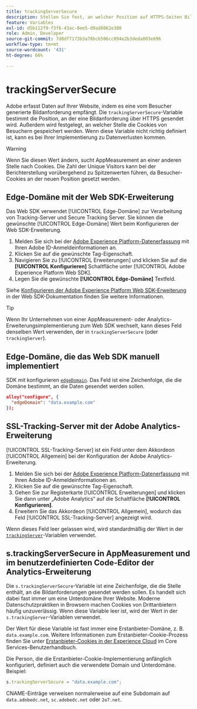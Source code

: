 ```yaml
---
title: trackingServerSecure
description: Stellen Sie fest, an welcher Position auf HTTPS-Seiten Bildanforderungen gesendet werden.
feature: Variables
exl-id: d5b112f9-f3f6-43ac-8ee5-d9ad8062e380
role: Admin, Developer
source-git-commit: 7d8df7173b3a78bcb506cc894e2b3deda003e696
workflow-type: tm+mt
source-wordcount: '431'
ht-degree: 66%

---
```


# trackingServerSecure

Adobe erfasst Daten auf Ihrer Website, indem es eine vom Besucher generierte Bildanforderung empfängt. Die `trackingServerSecure`-Variable bestimmt die Position, an der eine Bildanforderung über HTTPS gesendet wird. Außerdem wird festgelegt, an welcher Stelle die Cookies von Besuchern gespeichert werden. Wenn diese Variable nicht richtig definiert ist, kann es bei Ihrer Implementierung zu Datenverlusten kommen.

>[!WARNING]
>
>Wenn Sie diesen Wert ändern, sucht AppMeasurement an einer anderen Stelle nach Cookies. Die Zahl der Unique Visitors kann bei der Berichterstellung vorübergehend zu Spitzenwerten führen, da Besucher-Cookies an der neuen Position gesetzt werden.

## Edge-Domäne mit der Web SDK-Erweiterung

Das Web SDK verwendet [!UICONTROL Edge-Domäne] zur Verarbeitung von Tracking-Server und Secure Tracking Server. Sie können die gewünschte [!UICONTROL Edge-Domäne] Wert beim Konfigurieren der Web SDK-Erweiterung.

1. Melden Sie sich bei der [Adobe Experience Platform-Datenerfassung](https://experience.adobe.com/data-collection) mit Ihren Adobe ID-Anmeldeinformationen an.
1. Klicken Sie auf die gewünschte Tag-Eigenschaft.
1. Navigieren Sie zu [!UICONTROL Erweiterungen] und klicken Sie auf die **[!UICONTROL Konfigurieren]** Schaltfläche unter [!UICONTROL Adobe Experience Platform Web SDK].
1. Legen Sie die gewünschte **[!UICONTROL Edge-Domäne]** Textfeld.

Siehe [Konfigurieren der Adobe Experience Platform Web SDK-Erweiterung](https://experienceleague.adobe.com/docs/experience-platform/edge/extension/web-sdk-extension-configuration.html?lang=de) in der Web SDK-Dokumentation finden Sie weitere Informationen.

>[!TIP]
>
>Wenn Ihr Unternehmen von einer AppMeasurement- oder Analytics-Erweiterungsimplementierung zum Web SDK wechselt, kann dieses Feld denselben Wert verwenden, der in `trackingServerSecure` (oder `trackingServer`).

## Edge-Domäne, die das Web SDK manuell implementiert

SDK mit konfigurieren [`edgeDomain`](https://experienceleague.adobe.com/docs/experience-platform/edge/fundamentals/configuring-the-sdk.html?lang=de). Das Feld ist eine Zeichenfolge, die die Domäne bestimmt, an die Daten gesendet werden sollen.

```json
alloy("configure", {
  "edgeDomain": "data.example.com"
});
```

## SSL-Tracking-Server mit der Adobe Analytics-Erweiterung

[!UICONTROL SSL-Tracking-Server] ist ein Feld unter dem Akkordeon [!UICONTROL Allgemein] bei der Konfiguration der Adobe Analytics-Erweiterung.

1. Melden Sie sich bei der [Adobe Experience Platform-Datenerfassung](https://experience.adobe.com/data-collection) mit Ihren Adobe ID-Anmeldeinformationen an.
2. Klicken Sie auf die gewünschte Tag-Eigenschaft.
3. Gehen Sie zur Registerkarte [!UICONTROL Erweiterungen] und klicken Sie dann unter „Adobe Analytics“ auf die Schaltfläche **[!UICONTROL Konfigurieren]**.
4. Erweitern Sie das Akkordeon [!UICONTROL Allgemein], wodurch das Feld [!UICONTROL SSL-Tracking-Server] angezeigt wird.

Wenn dieses Feld leer gelassen wird, wird standardmäßig der Wert in der [`trackingServer`](trackingserver.md)-Variablen verwendet.

## s.trackingServerSecure in AppMeasurement und im benutzerdefinierten Code-Editor der Analytics-Erweiterung

Die `s.trackingServerSecure`-Variable ist eine Zeichenfolge, die die Stelle enthält, an die Bildanforderungen gesendet werden sollen. Es handelt sich dabei fast immer um eine Unterdomäne Ihrer Website. Moderne Datenschutzpraktiken in Browsern machen Cookies von Drittanbietern häufig unzuverlässig. Wenn diese Variable leer ist, wird der Wert in der `s.trackingServer`-Variablen verwendet.

Der Wert für diese Variable ist fast immer eine Erstanbieter-Domäne, z. B. `data.example.com`. Weitere Informationen zum Erstanbieter-Cookie-Prozess finden Sie unter [Erstanbieter-Cookies in der Experience Cloud](https://experienceleague.adobe.com/docs/core-services/interface/ec-cookies/cookies-first-party.html?lang=de) im Core Services-Benutzerhandbuch.

Die Person, die die Erstanbieter-Cookie-Implementierung anfänglich konfiguriert, definiert auch die verwendete Domain und Unterdomäne. Beispiel:

```js
s.trackingServerSecure = "data.example.com";
```

CNAME-Einträge verweisen normalerweise auf eine Subdomain auf `data.adobedc.net`, `sc.adobedc.net` oder `2o7.net`.
